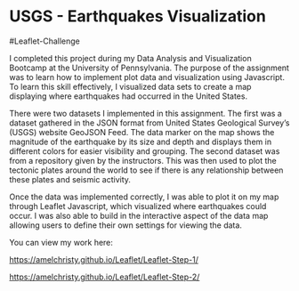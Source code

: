 # USGS - Earthquakes Visualization 
#Leaflet-Challenge

I completed this project during my Data Analysis and Visualization Bootcamp at the University of Pennsylvania. The purpose of the assignment was to learn how to implement plot data and visualization using Javascript. To learn this skill effectively, I visualized data sets to create a map displaying where earthquakes had occurred in the United States.   

There were two datasets I implemented in this assignment. The first was a dataset gathered in the JSON format from United States Geological Survey’s (USGS) website GeoJSON Feed. The data marker on the map shows the magnitude of the earthquake by its size and depth and displays them in different colors for easier visibility and grouping. The second dataset was from a repository given by the instructors. This was then used to plot the tectonic plates around the world to see if there is any relationship between these plates and seismic activity.  

Once the data was implemented correctly, I was able to plot it on my map through Leaflet Javascript, which visualized where earthquakes could occur. I was also able to build in the interactive aspect of the data map allowing users to define their own settings for viewing the data. 

You can view my work here:

https://amelchristy.github.io/Leaflet/Leaflet-Step-1/

https://amelchristy.github.io/Leaflet/Leaflet-Step-2/
